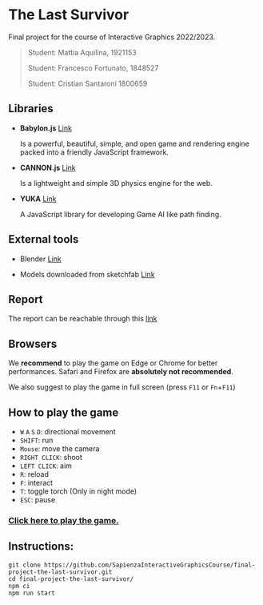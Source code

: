 # The Last Survivor

Final project for the course of Interactive Graphics 2022/2023.

>Student: Mattia Aquilina, 1921153
>
>Student: Francesco Fortunato, 1848527
>
>Student: Cristian Santaroni 1800659

## Libraries

-   **Babylon.js** [Link](https://www.babylonjs.com/)

    Is a powerful, beautiful, simple, and open game and rendering engine packed into a friendly JavaScript framework.

-   **CANNON.js** [Link](https://schteppe.github.io/cannon.js/)

    Is a lightweight and simple 3D physics engine for the web.
    
-   **YUKA**  [Link](https://mugen87.github.io/yuka/)

    A JavaScript library for developing Game AI like path finding.

## External tools

-   Blender [Link](https://www.blender.org/)

-   Models downloaded from sketchfab [Link](https://sketchfab.com/)

## Report

The report can be reachable through this [link](./doc/Final_Project_Report_TheLastSurvivor.pdf)

## Browsers

We **recommend** to play the game on Edge or Chrome for better performances. Safari and Firefox are **absolutely not recommended**.

We also suggest to play the game in full screen (press `F11` or `Fn`+`F11`)

## How to play the game

- `W` `A` `S` `D`: directional movement
- `SHIFT`: run
- `Mouse`: move the camera
- `RIGHT CLICK`: shoot
- `LEFT CLICK`: aim
- `R`: reload 
- `F`: interact 
- `T`: toggle torch (Only in night mode) 
- `ESC`: pause

### [Click here to play the game.](https://sapienzainteractivegraphicscourse.github.io/final-project-the-last-survivor/)

## Instructions:

```
git clone https://github.com/SapienzaInteractiveGraphicsCourse/final-project-the-last-survivor.git
cd final-project-the-last-survivor/
npm ci
npm run start
```

